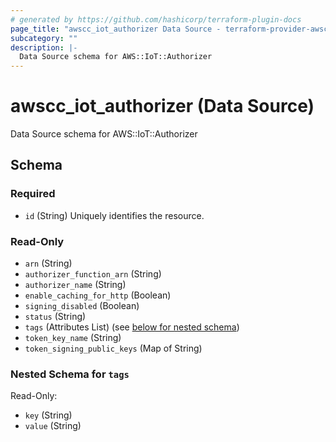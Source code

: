 ```yaml
---
# generated by https://github.com/hashicorp/terraform-plugin-docs
page_title: "awscc_iot_authorizer Data Source - terraform-provider-awscc"
subcategory: ""
description: |-
  Data Source schema for AWS::IoT::Authorizer
---
```


# awscc_iot_authorizer (Data Source)

Data Source schema for AWS::IoT::Authorizer



<!-- schema generated by tfplugindocs -->
## Schema

### Required

- `id` (String) Uniquely identifies the resource.

### Read-Only

- `arn` (String)
- `authorizer_function_arn` (String)
- `authorizer_name` (String)
- `enable_caching_for_http` (Boolean)
- `signing_disabled` (Boolean)
- `status` (String)
- `tags` (Attributes List) (see [below for nested schema](#nestedatt--tags))
- `token_key_name` (String)
- `token_signing_public_keys` (Map of String)

<a id="nestedatt--tags"></a>
### Nested Schema for `tags`

Read-Only:

- `key` (String)
- `value` (String)


